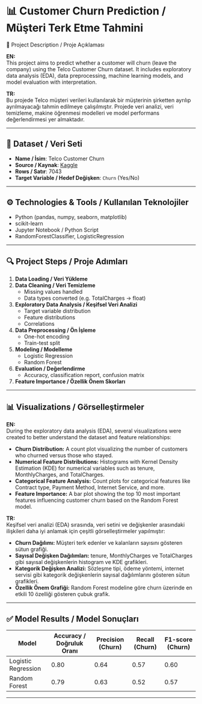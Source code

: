 # 📊 Customer Churn Prediction / Müşteri Terk Etme Tahmini

📝 Project Description / Proje Açıklaması

**EN:**  
This project aims to predict whether a customer will churn (leave the company) using the Telco Customer Churn dataset. It includes exploratory data analysis (EDA), data preprocessing, machine learning models, and model evaluation with interpretation.

**TR:**  
Bu projede Telco müşteri verileri kullanılarak bir müşterinin şirketten ayrılıp ayrılmayacağı tahmin edilmeye çalışılmıştır. Projede veri analizi, veri temizleme, makine öğrenmesi modelleri ve model performans değerlendirmesi yer almaktadır.

---

## 📁 Dataset / Veri Seti

- **Name / İsim**: Telco Customer Churn  
- **Source / Kaynak**: [Kaggle](https://www.kaggle.com/datasets/blastchar/telco-customer-churn)  
- **Rows / Satır**: 7043  
- **Target Variable / Hedef Değişken**: `Churn` (Yes/No)

---

## ⚙️ Technologies & Tools / Kullanılan Teknolojiler

- Python (pandas, numpy, seaborn, matplotlib)
- scikit-learn
- Jupyter Notebook / Python Script
- RandomForestClassifier, LogisticRegression

---

## 🔍 Project Steps / Proje Adımları

1. **Data Loading / Veri Yükleme**
2. **Data Cleaning / Veri Temizleme**
   - Missing values handled
   - Data types converted (e.g. TotalCharges → float)
3. **Exploratory Data Analysis / Keşifsel Veri Analizi**
   - Target variable distribution
   - Feature distributions
   - Correlations
4. **Data Preprocessing / Ön İşleme**
   - One-hot encoding
   - Train-test split
5. **Modeling / Modelleme**
   - Logistic Regression
   - Random Forest
6. **Evaluation / Değerlendirme**
   - Accuracy, classification report, confusion matrix
7. **Feature Importance / Özellik Önem Skorları**

---
## 📊 Visualizations / Görselleştirmeler

**EN:**  
During the exploratory data analysis (EDA), several visualizations were created to better understand the dataset and feature relationships:

- **Churn Distribution:** A count plot visualizing the number of customers who churned versus those who stayed.
- **Numerical Feature Distributions:** Histograms with Kernel Density Estimation (KDE) for numerical variables such as tenure, MonthlyCharges, and TotalCharges.
- **Categorical Feature Analysis:** Count plots for categorical features like Contract type, Payment Method, Internet Service, and more.
- **Feature Importance:** A bar plot showing the top 10 most important features influencing customer churn based on the Random Forest model.

**TR:**  
Keşifsel veri analizi (EDA) sırasında, veri setini ve değişkenler arasındaki ilişkileri daha iyi anlamak için çeşitli görselleştirmeler yapılmıştır:

- **Churn Dağılımı:** Müşteri terk edenler ve kalanların sayısını gösteren sütun grafiği.
- **Sayısal Değişken Dağılımları:** tenure, MonthlyCharges ve TotalCharges gibi sayısal değişkenlerin histogram ve KDE grafikleri.
- **Kategorik Değişken Analizi:** Sözleşme tipi, ödeme yöntemi, internet servisi gibi kategorik değişkenlerin sayısal dağılımlarını gösteren sütun grafikleri.
- **Özellik Önem Grafiği:** Random Forest modeline göre churn üzerinde en etkili 10 özelliği gösteren çubuk grafik.

---


## ✅ Model Results / Model Sonuçları

| Model               | Accuracy / Doğruluk Oranı | Precision (Churn) | Recall (Churn) | F1-score (Churn) |
|---------------------|---------------------------|-------------------|----------------|------------------|
| Logistic Regression  | 0.80                      | 0.64              | 0.57           | 0.60             |
| Random Forest       | 0.79                      | 0.63              | 0.52           | 0.57             |

 ---
